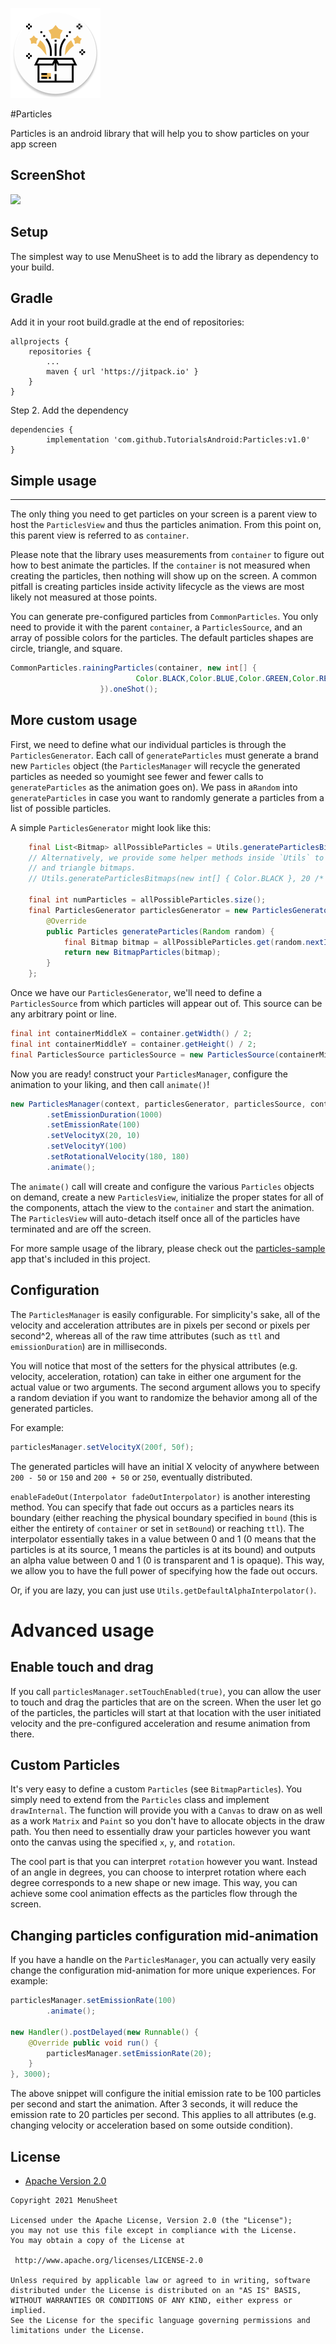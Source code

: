 ![](https://github.com/TutorialsAndroid/Particles/blob/main/sample/src/main/res/mipmap-xxhdpi/ic_launcher.png)

#Particles

Particles is an android library that will help you to show particles on your app screen

## ScreenShot
![](https://github.com/TutorialsAndroid/MenuSheet/blob/main/art/device-2021-03-15-192350.gif)

## Setup
The simplest way to use MenuSheet is to add the library as dependency to your build.

## Gradle

Add it in your root build.gradle at the end of repositories:

    allprojects {
        repositories {
            ...
            maven { url 'https://jitpack.io' }
        }
    }

Step 2. Add the dependency

    dependencies {
            implementation 'com.github.TutorialsAndroid:Particles:v1.0'
    }


## Simple usage
------------

The only thing you need to get particles on your screen is a parent view to host the `ParticlesView`
and thus the particles animation. From this point on, this parent view is referred to as `container`.

Please note that the library uses measurements from `container` to figure out how to best animate
the particles. If the `container` is not measured when creating the particles, then nothing will
show up on the screen. A common pitfall is creating particles inside activity lifecycle as the views
are most likely not measured at those points.

You can generate pre-configured particles from `CommonParticles`. You only need to provide it with
the parent `container`, a `ParticlesSource`, and an array of possible colors for the particles.
The default particles shapes are circle, triangle, and square.

```java
CommonParticles.rainingParticles(container, new int[] {
                            Color.BLACK,Color.BLUE,Color.GREEN,Color.RED,Color.YELLOW
                    }).oneShot();
```


More custom usage
-----------------

First, we need to define what our individual particles is through the `ParticlesGenerator`. Each call of `generateParticles` must generate a brand new `Particles` object (the `ParticlesManager` will recycle the generated particles as needed so youmight see fewer and fewer calls to `generateParticles` as the animation goes on). We pass in a`Random` into `generateParticles` in case you want to randomly generate a particles from a list
of possible particles.

A simple `ParticlesGenerator` might look like this:

```java
    final List<Bitmap> allPossibleParticles = Utils.generateParticlesBitmaps(new int[] { Color.BLACK }, 20 /* size */);
    // Alternatively, we provide some helper methods inside `Utils` to generate square, circle,
    // and triangle bitmaps.
    // Utils.generateParticlesBitmaps(new int[] { Color.BLACK }, 20 /* size */);

    final int numParticles = allPossibleParticles.size();
    final ParticlesGenerator particlesGenerator = new ParticlesGenerator() {
        @Override
        public Particles generateParticles(Random random) {
            final Bitmap bitmap = allPossibleParticles.get(random.nextInt(numParticles));
            return new BitmapParticles(bitmap);
        }
    };
```

Once we have our `ParticlesGenerator`, we'll need to define a `ParticlesSource` from which particles
will appear out of. This source can be any arbitrary point or line.

```java
final int containerMiddleX = container.getWidth() / 2;
final int containerMiddleY = container.getHeight() / 2;
final ParticlesSource particlesSource = new ParticlesSource(containerMiddleX, containerMiddleY);
```

Now you are ready! construct your `ParticlesManager`, configure the animation to your liking, and
then call `animate()`!

```java
new ParticlesManager(context, particlesGenerator, particlesSource, container)
        .setEmissionDuration(1000)
        .setEmissionRate(100)
        .setVelocityX(20, 10)
        .setVelocityY(100)
        .setRotationalVelocity(180, 180)
        .animate();
```

The `animate()` call will create and configure the various `Particles` objects on demand,
create a new `ParticlesView`, initialize the proper states for all of the components, attach the
view to the `container` and start the animation. The `ParticlesView` will auto-detach itself once
all of the particles have terminated and are off the screen.

For more sample usage of the library, please check out the
[particles-sample]( ) app that's
included in this project.


Configuration
-------------

The `ParticlesManager` is easily configurable. For simplicity's sake, all of the velocity and
acceleration attributes are in pixels per second or pixels per second^2, whereas all of the raw
time attributes (such as `ttl` and `emissionDuration`) are in milliseconds.

You will notice that most of the setters for the physical attributes (e.g. velocity, acceleration,
rotation) can take in either one argument for the actual value or two arguments. The second
argument allows you to specify a random deviation if you want to randomize the behavior among
all of the generated particles.

For example:

```java
particlesManager.setVelocityX(200f, 50f);
```

The generated particles will have an initial X velocity of anywhere between `200 - 50` or `150` and
`200 + 50` or `250`, eventually distributed.

`enableFadeOut(Interpolator fadeOutInterpolator)` is another interesting method. You can specify
that fade out occurs as a particles nears its boundary (either reaching the physical boundary
specified in `bound` (this is either the entirety of `container` or set in `setBound`) or reaching
`ttl`). The interpolator essentially takes in a value between 0 and 1 (0 means that the particles
is at its source, 1 means the particles is at its bound) and outputs an alpha value between 0 and 1
(0 is transparent and 1 is opaque). This way, we allow you to have the full power of specifying
how the fade out occurs.

Or, if you are lazy, you can just use `Utils.getDefaultAlphaInterpolator()`.


Advanced usage
==============

Enable touch and drag
---------------------

If you call `particlesManager.setTouchEnabled(true)`, you can allow the user to touch and drag
the particles that are on the screen. When the user let go of the particles, the particles will
start at that location with the user initiated velocity and the pre-configured acceleration
and resume animation from there.


Custom Particles
---------------

It's very easy to define a custom `Particles` (see `BitmapParticles`). You simply need to extend
from the `Particles` class and implement `drawInternal`. The function will provide you with a
`Canvas` to draw on as well as a work `Matrix` and `Paint` so you don't have to allocate objects
in the draw path. You then need to essentially draw your particles however you want onto the canvas
using the specified `x`, `y`, and `rotation`.

The cool part is that you can interpret `rotation` however you want. Instead of an angle in degrees,
you can choose to interpret rotation where each degree corresponds to a new shape or new image.
This way, you can achieve some cool animation effects as the particles flow through the screen.


Changing particles configuration mid-animation
---------------------------------------------

If you have a handle on the `ParticlesManager`, you can actually very easily change the configuration
mid-animation for more unique experiences. For example:

```java
particlesManager.setEmissionRate(100)
        .animate();

new Handler().postDelayed(new Runnable() {
    @Override public void run() {
        particlesManager.setEmissionRate(20);
    }
}, 3000);
```

The above snippet will configure the initial emission rate to be 100 particles per second and start
the animation. After 3 seconds, it will reduce the emission rate to 20 particles per second. This 
applies to all attributes (e.g. changing velocity or acceleration based on some outside condition).


## License

* [Apache Version 2.0](http://www.apache.org/licenses/LICENSE-2.0.html)

```
Copyright 2021 MenuSheet

Licensed under the Apache License, Version 2.0 (the "License");
you may not use this file except in compliance with the License.
You may obtain a copy of the License at

 http://www.apache.org/licenses/LICENSE-2.0

Unless required by applicable law or agreed to in writing, software
distributed under the License is distributed on an "AS IS" BASIS,
WITHOUT WARRANTIES OR CONDITIONS OF ANY KIND, either express or implied.
See the License for the specific language governing permissions and
limitations under the License.
